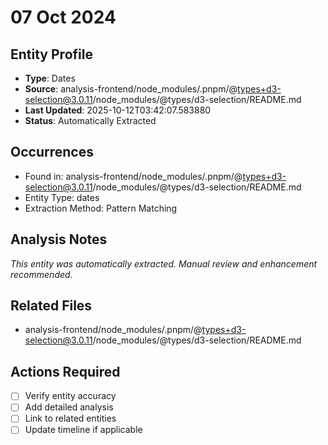 # 07 Oct 2024

## Entity Profile
- **Type**: Dates
- **Source**: analysis-frontend/node_modules/.pnpm/@types+d3-selection@3.0.11/node_modules/@types/d3-selection/README.md
- **Last Updated**: 2025-10-12T03:42:07.583880
- **Status**: Automatically Extracted

## Occurrences
- Found in: analysis-frontend/node_modules/.pnpm/@types+d3-selection@3.0.11/node_modules/@types/d3-selection/README.md
- Entity Type: dates
- Extraction Method: Pattern Matching

## Analysis Notes
*This entity was automatically extracted. Manual review and enhancement recommended.*

## Related Files
- analysis-frontend/node_modules/.pnpm/@types+d3-selection@3.0.11/node_modules/@types/d3-selection/README.md

## Actions Required
- [ ] Verify entity accuracy
- [ ] Add detailed analysis
- [ ] Link to related entities
- [ ] Update timeline if applicable
